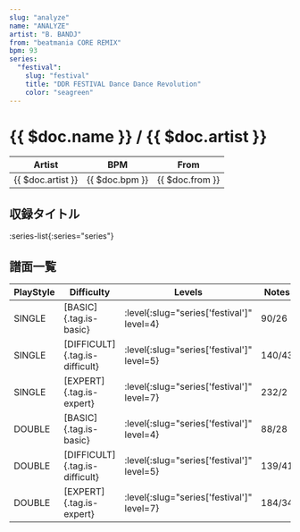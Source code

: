 ```yaml
---
slug: "analyze"
name: "ANALYZE"
artist: "B. BANDJ"
from: "beatmania CORE REMIX"
bpm: 93
series:
  "festival":
    slug: "festival"
    title: "DDR FESTIVAL Dance Dance Revolution"
    color: "seagreen"
---
```


# {{ $doc.name }} / {{ $doc.artist }}

|Artist|BPM|From|
|------|---|----|
|{{ $doc.artist }}|{{ $doc.bpm }}|{{ $doc.from }}|

## 収録タイトル

:series-list{:series="series"}

## 譜面一覧

|PlayStyle|Difficulty|Levels|Notes|Movie|
|---------|----------|------|-----|-----|
|SINGLE|[BASIC]{.tag.is-basic}|:level{:slug="series['festival']" level=4}|90/26||
|SINGLE|[DIFFICULT]{.tag.is-difficult}|:level{:slug="series['festival']" level=5}|140/43||
|SINGLE|[EXPERT]{.tag.is-expert}|:level{:slug="series['festival']" level=7}|232/2||
|DOUBLE|[BASIC]{.tag.is-basic}|:level{:slug="series['festival']" level=4}|88/28||
|DOUBLE|[DIFFICULT]{.tag.is-difficult}|:level{:slug="series['festival']" level=5}|139/41||
|DOUBLE|[EXPERT]{.tag.is-expert}|:level{:slug="series['festival']" level=7}|184/34||
